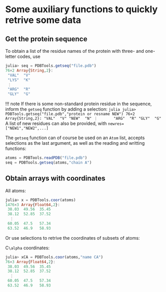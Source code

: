 # Some auxiliary functions to quickly retrive some data 

## Get the protein sequence

To obtain a list of the residue names of the protein with three- and one-letter codes, use
```julia
julia> seq = PDBTools.getseq("file.pdb")
76×2 Array{String,2}:
 "VAL"  "V"
 "LYS"  "K"
 ⋮      
 "ARG"  "R"
 "GLY"  "G"

```

!!! note
    If there is some non-standard protein residue in the sequence,
    inform the `getseq` function by adding a selection:
    ```julia
    julia> PDBTools.getseq("file.pdb","protein or resname NEW")
    76×2 Array{String,2}:
     "VAL"  "V"
     "NEW"  "N"
     ⋮      
     "ARG"  "R"
     "GLY"  "G"
    ```
    A list of new residues can also be provided, with `newres=["NEW1","NEW2",...]`

The `getseq` function can of course be used on an `Atom` list, accepts selections as the
last argument, as well as the reading and writting functions:

```julia
atoms = PDBTools.readPDB("file.pdb")
seq = PDBTools.getseq(atoms,"chain A")

```

## Obtain arrays with coordinates

All atoms:

```julia
julia> x = PDBTools.coor(atoms)
1476×3 Array{Float64,2}:
 38.03  49.56  35.45
 38.12  52.85  37.52
  ⋮
 60.05  47.5   57.34
 63.52  46.9   58.93

```

Or use selections to retrive the coordinates of subsets of atoms:

C``\alpha`` coordinates:

```julia
julia> xCA = PDBTools.coor(atoms,"name CA")
76×3 Array{Float64,2}:
 38.03  49.56  35.45
 38.12  52.85  37.52
  ⋮
 60.05  47.5   57.34
 63.52  46.9   58.93

```
